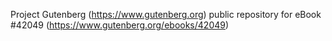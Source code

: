Project Gutenberg (https://www.gutenberg.org) public repository for eBook #42049 (https://www.gutenberg.org/ebooks/42049)
